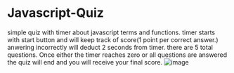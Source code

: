 # Javascript-Quiz
simple quiz with timer about javascript terms and functions.
timer starts with start button and will keep track of score(1 point per correct answer.)
anwering incorrectly will deduct 2 seconds from timer.
there are 5 total questions.
Once either the timer reaches zero or all questions are answered the quiz will end and you will receive your final score.
![image](https://github.com/ChrisLlanos/Javascript-Quiz/assets/135478063/8151fc0b-75ac-464f-9554-1fe7870d5aee)

